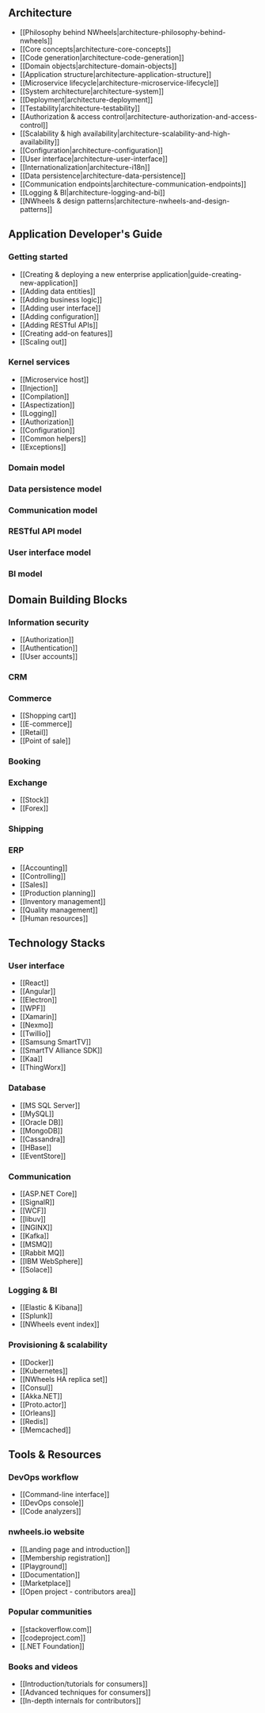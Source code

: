 ## Architecture
* [[Philosophy behind NWheels|architecture-philosophy-behind-nwheels]]
* [[Core concepts|architecture-core-concepts]]
* [[Code generation|architecture-code-generation]]
* [[Domain objects|architecture-domain-objects]]
* [[Application structure|architecture-application-structure]]
* [[Microservice lifecycle|architecture-microservice-lifecycle]]
* [[System architecture|architecture-system]]
* [[Deployment|architecture-deployment]]
* [[Testability|architecture-testability]]
* [[Authorization & access control|architecture-authorization-and-access-control]]
* [[Scalability & high availability|architecture-scalability-and-high-availability]]
* [[Configuration|architecture-configuration]]
* [[User interface|architecture-user-interface]]
* [[Internationalization|architecture-i18n]]
* [[Data persistence|architecture-data-persistence]]
* [[Communication endpoints|architecture-communication-endpoints]]
* [[Logging & BI|architecture-logging-and-bi]]
* [[NWheels & design patterns|architecture-nwheels-and-design-patterns]]

## Application Developer's Guide

### Getting started
* [[Creating & deploying a new enterprise application|guide-creating-new-application]]
* [[Adding data entities]]
* [[Adding business logic]]
* [[Adding user interface]]
* [[Adding configuration]]
* [[Adding RESTful APIs]]
* [[Creating add-on features]]
* [[Scaling out]]

### Kernel services
* [[Microservice host]]
* [[Injection]]
* [[Compilation]]
* [[Aspectization]]
* [[Logging]]
* [[Authorization]]
* [[Configuration]]
* [[Common helpers]]
* [[Exceptions]]

### Domain model
### Data persistence model
### Communication model
### RESTful API model
### User interface model
### BI model

## Domain Building Blocks

### Information security
* [[Authorization]]
* [[Authentication]]
* [[User accounts]]
### CRM
### Commerce
* [[Shopping cart]]
* [[E-commerce]]
* [[Retail]]
* [[Point of sale]]
### Booking
### Exchange
* [[Stock]]
* [[Forex]]
### Shipping
### ERP
* [[Accounting]]
* [[Controlling]]
* [[Sales]]
* [[Production planning]]
* [[Inventory management]]
* [[Quality management]]
* [[Human resources]]

## Technology Stacks

### User interface

* [[React]]
* [[Angular]]
* [[Electron]]
* [[WPF]]
* [[Xamarin]]
* [[Nexmo]]
* [[Twillio]]
* [[Samsung SmartTV]]
* [[SmartTV Alliance SDK]]
* [[Kaa]]
* [[ThingWorx]]

### Database

* [[MS SQL Server]]
* [[MySQL]]
* [[Oracle DB]]
* [[MongoDB]]
* [[Cassandra]]
* [[HBase]]
* [[EventStore]]

### Communication

* [[ASP.NET Core]]
* [[SignalR]]
* [[WCF]]
* [[libuv]]
* [[NGINX]]
* [[Kafka]]
* [[MSMQ]]
* [[Rabbit MQ]]
* [[IBM WebSphere]]
* [[Solace]]

### Logging & BI

* [[Elastic & Kibana]]
* [[Splunk]]
* [[NWheels event index]]

### Provisioning & scalability

* [[Docker]]
* [[Kubernetes]]
* [[NWheels HA replica set]]
* [[Consul]]
* [[Akka.NET]]
* [[Proto.actor]]
* [[Orleans]]
* [[Redis]]
* [[Memcached]]

## Tools & Resources

### DevOps workflow
* [[Command-line interface]]
* [[DevOps console]]
* [[Code analyzers]]

### nwheels.io website
* [[Landing page and introduction]]
* [[Membership registration]]
* [[Playground]]
* [[Documentation]]
* [[Marketplace]]
* [[Open project - contributors area]]

### Popular communities
* [[stackoverflow.com]]
* [[codeproject.com]]
* [[.NET Foundation]]

### Books and videos
* [[Introduction/tutorials for consumers]]
* [[Advanced techniques for consumers]]
* [[In-depth internals for contributors]]
